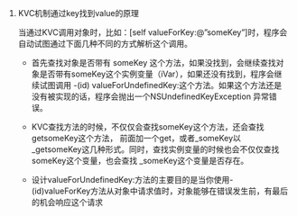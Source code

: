 1. KVC机制通过key找到value的原理

   当通过KVC调用对象时，比如：\[self valueForKey:@”someKey”\]时，程序会自动试图通过下面几种不同的方式解析这个调用。

   * 首先查找对象是否带有 someKey 这个方法，如果没找到，会继续查找对象是否带有someKey这个实例变量（iVar），如果还没有找到，程序会继续试图调用 -\(id\) valueForUndefinedKey:这个方法。如果这个方法还是没有被实现的话，程序会抛出一个NSUndefinedKeyException 异常错误。

   * KVC查找方法的时候，不仅仅会查找someKey这个方法，还会查找getsomeKey这个方法， 前面加一个get，或者\_someKey以\_getsomeKey这几种形式。同时，查找实例变量的时候也会不仅仅查找someKey这个变量，也会查找 \_someKey这个变量是否存在。

   * 设计valueForUndefinedKey:方法的主要目的是当你使用-\(id\)valueForKey方法从对象中请求值时，对象能够在错误发生前，有最后的机会响应这个请求



